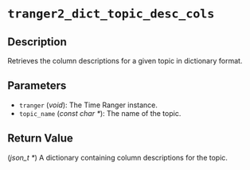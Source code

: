 # `tranger2_dict_topic_desc_cols`

## Description
Retrieves the column descriptions for a given topic in dictionary format.

## Parameters
- `tranger` (*void*): The Time Ranger instance.
- `topic_name` (*const char \**): The name of the topic.

## Return Value
(*json_t \**) A dictionary containing column descriptions for the topic.
